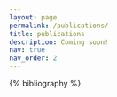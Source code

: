 ```yaml
---
layout: page
permalink: /publications/
title: publications
description: Coming soon!
nav: true
nav_order: 2
---
```


<!-- _pages/publications.md -->
<div class="publications">

{% bibliography %}

</div>
